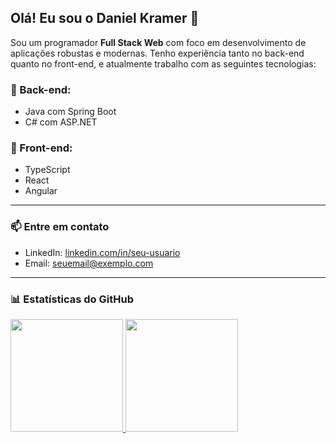 ## Olá! Eu sou o Daniel Kramer 👋

Sou um programador **Full Stack Web** com foco em desenvolvimento de aplicações robustas e modernas. Tenho experiência tanto no back-end quanto no front-end, e atualmente trabalho com as seguintes tecnologias:

### 🚀 Back-end:
- Java com Spring Boot
- C# com ASP.NET

### 🎨 Front-end:
- TypeScript
- React
- Angular

---

### 📫 Entre em contato
- LinkedIn: [linkedin.com/in/seu-usuario](https://www.linkedin.com/in/daniel-kramer-205437229 )
- Email: seuemail@exemplo.com

---

### 📊 Estatísticas do GitHub

<div>
<a href="https://github.com/woollyhatboy/woollyhatboy">
<img loading="lazy" height="180em" src="https://github-readme-stats.vercel.app/api/top-langs/?username=seu-usuário-aqui&layout=compact&langs_count=7&theme=dracula"/>
<img loading="lazy" height="180em" src="https://github-readme-stats.vercel.app/api?username=seu-usuário-aqui&show_icons=true&theme=dracula&include_all_commits=true&count_private=true"/>
</div>
